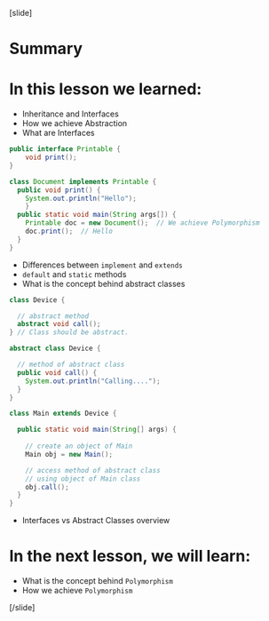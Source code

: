 [slide]
# Summary


# In this lesson we learned:

- Inheritance and Interfaces
- How we achieve Abstraction
- What are Interfaces

``` java
public interface Printable {
    void print();
}
```

``` java
class Document implements Printable {  
  public void print() { 
    System.out.println("Hello"); 
    }
  public static void main(String args[]) {
    Printable doc = new Document();  // We achieve Polymorphism
    doc.print();  // Hello
  }
}
```

- Differences between `implement` and `extends`
- `default` and `static` methods
- What is the concept behind abstract classes

``` java
class Device {

  // abstract method
  abstract void call();
} // Class should be abstract.

abstract class Device {

  // method of abstract class
  public void call() {
    System.out.println("Calling....");
  }
}

class Main extends Device {

  public static void main(String[] args) {
    
    // create an object of Main
    Main obj = new Main();

    // access method of abstract class
    // using object of Main class
    obj.call();
  }
}
```

- Interfaces vs Abstract Classes overview



# In the next lesson, we will learn:

- What is the concept behind `Polymorphism`
- How we achieve `Polymorphism`



[/slide]